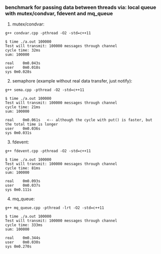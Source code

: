 ### benchmark for passing data between threads via: local queue with mutex/condvar, fdevent and mq_queue

1) mutex/condvar:  
```
g++ condvar.cpp -pthread -O2 -std=c++11

$ time ./a.out 100000
Test will transmit: 100000 messages through channel
cycle time: 32ms
sum: 100000

real	0m0.043s
user	0m0.018s
sys	0m0.028s
```

2) semaphore (example without real data transfer, just notify):  
```
g++ sema.cpp -pthread -O2 -std=c++11

$ time ./a.out 100000
Test will transmit: 100000 messages through channel
cycle time: 21ms
sum: 100000

real	0m0.061s   <-- although the cycle with put() is faster, but the total time is longer
user	0m0.036s
sys	0m0.031s
```

3) fdevent: 
```
g++ fdevent.cpp -pthread -O2 -std=c++11

$ time ./a.out 100000
Test will transmit: 100000 messages through channel
cycle time: 81ms
sum: 100000

real	0m0.093s
user	0m0.037s
sys	0m0.111s
```

4) mq_queue:  
```
g++ mq_queue.cpp -pthread -lrt -O2 -std=c++11

$ time ./a.out 100000
Test will transmit: 100000 messages through channel
cycle time: 333ms
sum: 100000

real	0m0.344s
user	0m0.030s
sys	0m0.270s
```

